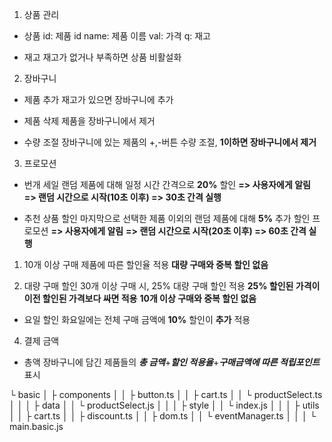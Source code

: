 1. 상품 관리

- 상품
  id: 제품 id
  name: 제품 이름
  val: 가격
  q: 재고

- 재고
  재고가 없거나 부족하면 상품 비활설화

2. 장바구니

- 제품 추가
  재고가 있으면 장바구니에 추가

- 제품 삭제
  제품을 장바구니에서 제거

- 수량 조절
  장바구니에 있는 제품의 +,-버튼 수량 조절, **1이하면 장바구니에서 제거**

3. 프로모션

- 번개 세일
  랜덤 제품에 대해 일정 시간 간격으로 **20%** 할인
  **=> 사용자에게 알림**
  **=> 랜덤 시간으로 시작(10초 이후) => 30초 간격 실행**

- 추천 상품 할인
  마지막으로 선택한 제품 이외의 랜덤 제품에 대해 **5%** 추가 할인 프로모션
  **=> 사용자에게 알림**
  **=> 랜덤 시간으로 시작(20초 이후) => 60초 간격 실행**

1. 10개 이상 구매
   제품에 따른 할인율 적용
   **대량 구매와 중복 할인 없음**

2. 대량 구매 할인
   30개 이상 구매 시, 25% 대량 구매 할인 적용
   **25% 할인된 가격이 이전 할인된 가격보다 싸면 적용**
   **10개 이상 구매와 중복 할인 없음**

- 요일 할인
  화요일에는 전체 구매 금액에 **10%** 할인이 **추가** 적용

4. 결제 금액

- 총액
  장바구니에 담긴 제품들의 **_총 금액_**+**_할인 적용율_**+**_구매금액에 따른 적립포인트_** 표시

└ basic
│ ├ components
│ │ ├ button.ts
│ │ ├ cart.ts
│ │ └ productSelect.ts
│ │
│ ├ data
│ │ └ productSelect.js
│ │
│ ├ style
│ │ └ index.js
│ │
│ ├ utils
│ │ ├ cart.ts
│ │ ├ discount.ts
│ │ ├ dom.ts
│ │ └ eventManager.ts
│ │
│ └ main.basic.js
